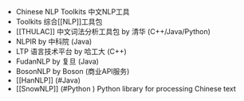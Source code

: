 - Chinese NLP Toolkits 中文NLP工具
- Toolkits 综合[[NLP]]工具包
- [[THULAC]] 中文词法分析工具包 by 清华 (C++/Java/Python)
- NLPIR by 中科院 (Java)
- LTP 语言技术平台 by 哈工大 (C++)
- FudanNLP by 复旦 (Java)
- BosonNLP by Boson (商业API服务)
- [[HanNLP]] (#Java)
- [[SnowNLP]] (#Python ) Python library for processing Chinese text